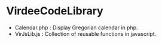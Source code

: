# VirdeeCodeLibrary

- Calendar.php : Display Gregorian calendar in php.
- VirJsLib.js : Collection of reusable functions in javascript.